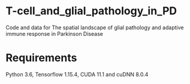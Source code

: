 # T-cell_and_glial_pathology_in_PD
Code and data for The spatial landscape of glial pathology and adaptive immune response in Parkinson Disease 
# Requirements
Python 3.6, Tensorflow 1.15.4, CUDA 11.1 and cuDNN 8.0.4
